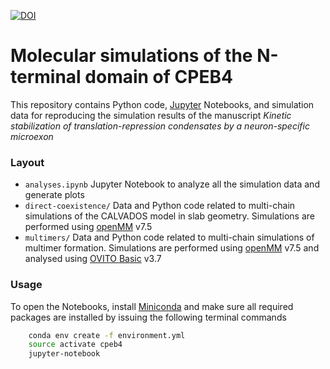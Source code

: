 [![DOI](https://zenodo.org/badge/DOI/10.5281/zenodo.7727848.svg)](https://doi.org/10.5281/zenodo.7727848)

# Molecular simulations of the N-terminal domain of CPEB4

This repository contains Python code, [Jupyter](http://jupyter.org) Notebooks, and simulation data for reproducing the simulation results of the manuscript _Kinetic stabilization of translation-repression condensates by a neuron-specific microexon_

### Layout

- `analyses.ipynb` Jupyter Notebook to analyze all the simulation data and generate plots
- `direct-coexistence/` Data and Python code related to multi-chain simulations of the CALVADOS model in slab geometry. Simulations are performed using [openMM](https://openmm.org/) v7.5
- `multimers/` Data and Python code related to multi-chain simulations of multimer formation. Simulations are performed using [openMM](https://openmm.org/) v7.5 and analysed using [OVITO Basic](https://www.ovito.org/) v3.7

### Usage

To open the Notebooks, install [Miniconda](https://conda.io/miniconda.html) and make sure all required packages are installed by issuing the following terminal commands

```bash
    conda env create -f environment.yml
    source activate cpeb4
    jupyter-notebook
```
